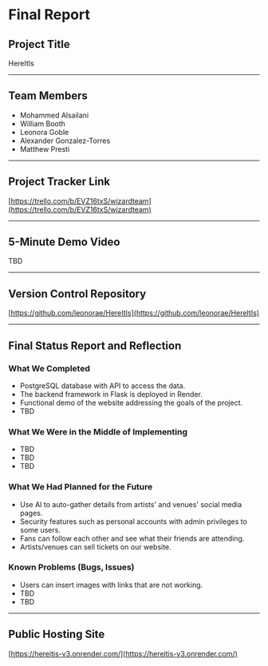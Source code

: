 # Final Report

## Project Title
HereItIs

---

## Team Members
- Mohammed Alsailani	
- William Booth	
- Leonora Goble	
- Alexander Gonzalez-Torres
- Matthew Presti	

---

## Project Tracker Link
[https://trello.com/b/EVZ16txS/wizardteam](https://trello.com/b/EVZ16txS/wizardteam)


---

## 5-Minute Demo Video
TBD

---

## Version Control Repository
[https://github.com/leonorae/HereItIs](https://github.com/leonorae/HereItIs)

---

## Final Status Report and Reflection

### What We Completed
- PostgreSQL database with API to access the data.
- The backend framework in Flask is deployed in Render.
- Functional demo of the website addressing the goals of the project.
- TBD

### What We Were in the Middle of Implementing
- TBD
- TBD
- TBD

### What We Had Planned for the Future
- Use AI to auto-gather details from artists' and venues' social media pages.
- Security features such as personal accounts with admin privileges to some users.
- Fans can follow each other and see what their friends are attending.
- Artists/venues can sell tickets on our website.

### Known Problems (Bugs, Issues)
- Users can insert images with links that are not working. 
- TBD
- TBD

---

## Public Hosting Site
[https://hereitis-v3.onrender.com/](https://hereitis-v3.onrender.com/)

